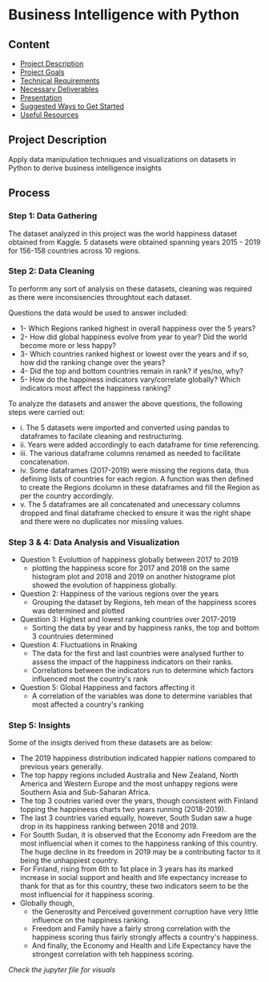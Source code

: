 # Business Intelligence with Python

## Content
- [Project Description](#project-description)
- [Project Goals](#project-goals)
- [Technical Requirements](#technical-requirements)
- [Necessary Deliverables](#necessary-deliverables)
- [Presentation](#presentation)
- [Suggested Ways to Get Started](#suggested-ways-to-get-started)
- [Useful Resources](#useful-resources)

## Project Description

Apply data manipulation techniques and visualizations on datasets in Python to derive business intelligence insights

## Process

### Step 1: Data Gathering

The dataset analyzed in this project was the world happiness dataset obtained from Kaggle. 5 datasets were obtained spanning years 2015 - 2019 for 156-158 countries across 10 regions.

### Step 2: Data Cleaning

To perforrm any sort of analysis on these datasets, cleaning was required as there were inconsisencies throughtout each dataset.

Questions the data would be used to answer included:

  - 1- Which Regions ranked highest in overall happiness over the 5 years?<br/>
  - 2- How did global happiness evolve from year to year? Did the world become more or less happy?<br/>
  - 3- Which countries ranked highest or lowest over the years and if so, how did the ranking change over the years?<br/>
  - 4- Did the top and bottom countries remain in rank? if yes/no, why?<br/>
  - 5- How do the happiness indicators vary/correlate globally? Which indicators most affect the happiness ranking?<br/>

To analyze the datasets and answer the above questions, the following steps were carried out:

  - i.    The 5 datasets were imported and converted using pandas to dataframes to facilate cleaning and restructuring.<br/>
  - ii.   Years were added accordingly to each dataframe for time referencing.<br/>
  - iii.  The various dataframe columns renamed as needed to facilitate concatenation.<br/>
  - iv.   Some dataframes (2017-2019) were missing the regions data, thus defining lists of countries for each region. A function was then defined to create the Regions dcolumn in these dataframes and fill the Region as per the country accordingly.<br/>
  - v.    The 5 dataframes are all concatenated and unecessary columns dropped and final dataframe checked to ensure it was the right shape and there were no duplicates nor missiing values.<br/>

### Step 3 & 4: Data Analysis and Visualization

- Question 1: Evoluttion of happiness globally between 2017 to 2019
    - plotting the happiness score for 2017 and 2018 on the same histogram plot and 2018 and 2019 on another histograme plot showed the evolution of happiness globally.
- Question 2: Happiness of the various regions over the years
    - Grouping the dataset by Regions, teh mean of the happiness scores was determined and plotted
- Question 3: Highest and lowest ranking countries over 2017-2019
    - Sorting the data by year and by happiness ranks, the top and bottom 3 countruies determined
- Question 4: Fluctuations in Rnaking
    - The data for the first and last countries were analysed further to assess the impact of the happiness indicators on their ranks.
    - Correlations between the indicators run to determine which factors influenced most the country's rank
- Question 5: Global Happiness and factors affecting it
    - A correlation of the variables was done to determine variables that most affected a country's ranking

### Step 5: Insights

Some of the insigts derived from these datasets are as below:

- The 2019 happiness distribution indicated happier nations compared to previous years generally.
- The top happy regions included Australia and New Zealand, North America and Western Europe and the most unhappy regions were Southern Asia and Sub-Saharan Africa.
- The top 3 coutries varied over the years, though consistent with Finland topping the happineess charts two years running (2018-2019).
- The last 3 countries varied equally, however, South Sudan saw a huge drop in its happiness ranking between 2018 and 2019.
- For Soutth Sudan, it is observed that the Economy adn Freedom are the most influencial when it comes to the happiness ranking of this country. The huge decline in its freedom in 2019 may be a contributing factor to it being the unhappiest country.
- For Finland, rising from 6th to 1st place in 3 years has its marked increase in social support and health and life expectancy increase to thank for that as for this country, these two indicators seem to be the most influencial for it happiness scoring.
- Globally though, 
  - the Generosity and Perceived government corruption have very little influence on the happiness ranking.
  - Freedom and Family have a fairly strong correlation with the happiness scoring thus fairly strongly affects a country's happiness.
  - And finally, the Economy and Health and Life Expectancy have the strongest correlation with teh happiness scoring.
 
 
*Check the jupyter file for visuals*




